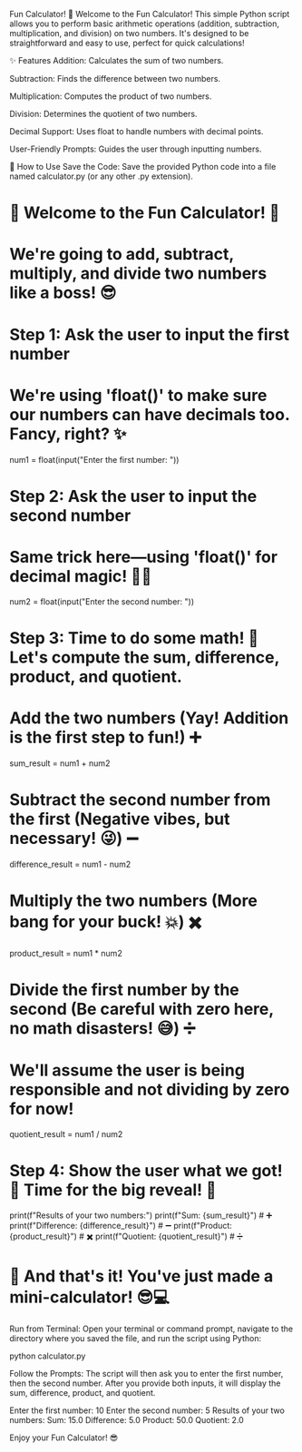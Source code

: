  Fun Calculator! 🎉
Welcome to the Fun Calculator! This simple Python script allows you to perform basic arithmetic operations (addition, subtraction, multiplication, and division) on two numbers. It's designed to be straightforward and easy to use, perfect for quick calculations!

✨ Features
Addition: Calculates the sum of two numbers.

Subtraction: Finds the difference between two numbers.

Multiplication: Computes the product of two numbers.

Division: Determines the quotient of two numbers.

Decimal Support: Uses float to handle numbers with decimal points.

User-Friendly Prompts: Guides the user through inputting numbers.

🚀 How to Use
Save the Code:
Save the provided Python code into a file named calculator.py (or any other .py extension).

# 🎉 Welcome to the Fun Calculator! 🎉
# We're going to add, subtract, multiply, and divide two numbers like a boss! 😎

# Step 1: Ask the user to input the first number
# We're using 'float()' to make sure our numbers can have decimals too. Fancy, right? ✨
num1 = float(input("Enter the first number: "))

# Step 2: Ask the user to input the second number
# Same trick here—using 'float()' for decimal magic! 🧙‍♂️
num2 = float(input("Enter the second number: "))

# Step 3: Time to do some math! 🧠 Let's compute the sum, difference, product, and quotient.

# Add the two numbers (Yay! Addition is the first step to fun!) ➕
sum_result = num1 + num2

# Subtract the second number from the first (Negative vibes, but necessary! 😜) ➖
difference_result = num1 - num2

# Multiply the two numbers (More bang for your buck! 💥) ✖️
product_result = num1 * num2

# Divide the first number by the second (Be careful with zero here, no math disasters! 😅) ➗
# We'll assume the user is being responsible and not dividing by zero for now!
quotient_result = num1 / num2

# Step 4: Show the user what we got! 🥳 Time for the big reveal! 🎉
print(f"Results of your two numbers:")
print(f"Sum: {sum_result}")  # ➕
print(f"Difference: {difference_result}")  # ➖
print(f"Product: {product_result}")  # ✖️
print(f"Quotient: {quotient_result}")  # ➗

# 🏁 And that's it! You've just made a mini-calculator! 😎💻

Run from Terminal:
Open your terminal or command prompt, navigate to the directory where you saved the file, and run the script using Python:

python calculator.py

Follow the Prompts:
The script will then ask you to enter the first number, then the second number. After you provide both inputs, it will display the sum, difference, product, and quotient.

Enter the first number: 10
Enter the second number: 5
Results of your two numbers:
Sum: 15.0
Difference: 5.0
Product: 50.0
Quotient: 2.0

Enjoy your Fun Calculator! 😎
